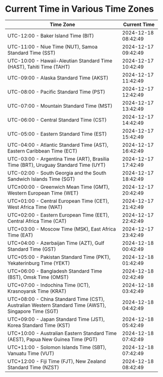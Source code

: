 # Current Time in Various Time Zones

| Time Zone | Current Time |
|-----------|--------------|
| UTC-12:00 - Baker Island Time (BIT) | 2024-12-18 08:42:49 |
| UTC-11:00 - Niue Time (NUT), Samoa Standard Time (SST) | 2024-12-17 09:42:49 |
| UTC-10:00 - Hawaii-Aleutian Standard Time (HAST), Tahiti Time (TAHT) | 2024-12-17 10:42:49 |
| UTC-09:00 - Alaska Standard Time (AKST) | 2024-12-17 11:42:49 |
| UTC-08:00 - Pacific Standard Time (PST) | 2024-12-17 12:42:49 |
| UTC-07:00 - Mountain Standard Time (MST) | 2024-12-17 13:42:49 |
| UTC-06:00 - Central Standard Time (CST) | 2024-12-17 14:42:49 |
| UTC-05:00 - Eastern Standard Time (EST) | 2024-12-17 15:42:49 |
| UTC-04:00 - Atlantic Standard Time (AST), Eastern Caribbean Time (ECT) | 2024-12-17 16:42:49 |
| UTC-03:00 - Argentina Time (ART), Brasília Time (BRT), Uruguay Standard Time (UYT) | 2024-12-17 17:42:49 |
| UTC-02:00 - South Georgia and the South Sandwich Islands Time (SGT) | 2024-12-17 18:42:49 |
| UTC±00:00 - Greenwich Mean Time (GMT), Western European Time (WET) | 2024-12-17 20:42:49 |
| UTC+01:00 - Central European Time (CET), West Africa Time (WAT) | 2024-12-17 21:42:49 |
| UTC+02:00 - Eastern European Time (EET), Central Africa Time (CAT) | 2024-12-17 22:42:49 |
| UTC+03:00 - Moscow Time (MSK), East Africa Time (EAT) | 2024-12-17 23:42:49 |
| UTC+04:00 - Azerbaijan Time (AZT), Gulf Standard Time (GST) | 2024-12-18 00:42:49 |
| UTC+05:00 - Pakistan Standard Time (PKT), Yekaterinburg Time (YEKT) | 2024-12-18 01:42:49 |
| UTC+06:00 - Bangladesh Standard Time (BST), Omsk Time (OMST) | 2024-12-18 02:42:49 |
| UTC+07:00 - Indochina Time (ICT), Krasnoyarsk Time (KRAT) | 2024-12-18 03:42:49 |
| UTC+08:00 - China Standard Time (CST), Australian Western Standard Time (AWST), Singapore Time (SGT) | 2024-12-18 04:42:49 |
| UTC+09:00 - Japan Standard Time (JST), Korea Standard Time (KST) | 2024-12-18 05:42:49 |
| UTC+10:00 - Australian Eastern Standard Time (AEST), Papua New Guinea Time (PGT) | 2024-12-18 07:42:49 |
| UTC+11:00 - Solomon Islands Time (SBT), Vanuatu Time (VUT) | 2024-12-18 07:42:49 |
| UTC+12:00 - Fiji Time (FJT), New Zealand Standard Time (NZST) | 2024-12-18 08:42:49 |
